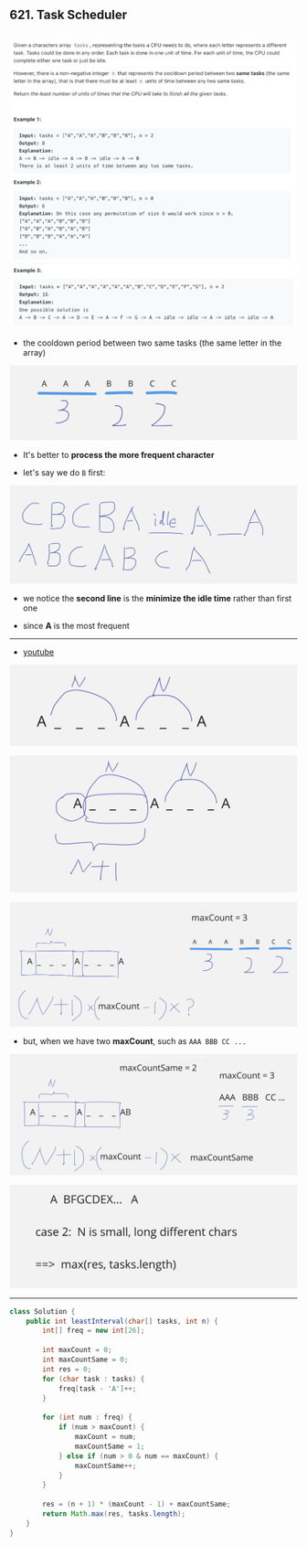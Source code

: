 ## 621. Task Scheduler
![](img/2023-11-30-15-33-35.png)
![](img/2023-11-30-15-33-48.png)
---

-  the cooldown period between two same tasks (the same letter in the array)

![](img/2024-03-28-20-51-09.png)

- It's better to **process the more frequent character**

- let's say we do `B` first:

![](img/2024-03-28-20-56-34.png)

- we notice the **second line** is the **minimize the idle time** rather than first one

- since **A** is the most frequent
---

- [youtube](https://www.youtube.com/watch?v=siNqiP6tk94&t=38s)


![](img/2024-03-28-23-03-05.png)

![](img/2024-03-28-23-04-46.png)

![](img/2024-03-28-23-10-05.png)

- but, when we have two **maxCount**, such as `AAA BBB CC ...`

![](img/2024-03-28-23-14-14.png)

![](img/2024-03-28-23-18-39.png)

---

```java
class Solution {
    public int leastInterval(char[] tasks, int n) {
        int[] freq = new int[26];
        
        int maxCount = 0;
        int maxCountSame = 0;
        int res = 0;
        for (char task : tasks) {
            freq[task - 'A']++;
        }
        
        for (int num : freq) {
            if (num > maxCount) {
                maxCount = num;
                maxCountSame = 1;
            } else if (num > 0 & num == maxCount) {
                maxCountSame++;
            }
        }
        
        res = (n + 1) * (maxCount - 1) + maxCountSame;
        return Math.max(res, tasks.length);
    }
}

```